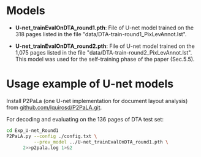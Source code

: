 
# Models

* **U-net_trainEvalOnDTA_round1.pth**: File of U-net model trained on
the 318 pages listed in the file
"data/DTA-train-round1_PixLevAnnot.lst".

* **U-net_trainEvalOnDTA_round2.pth**: File of U-net model trained on
the 1,075 pages listed in the file
"data/DTA-train-round2_PixLevAnnot.lst". This model was used for the
self-training phase of the paper (Sec.5.5).


Usage example of U-net models
=============================

Install P2PaLa (one U-net implementation for document layout analysis)
from [github.com/lquirosd/P2PaLA.git](https://github.com/lquirosd/P2PaLA.git).

For decoding and evaluating on the 136 pages of DTA test set:
```bash
cd Exp_U-net_Round1
P2PaLA.py --config ./config.txt \
          --prev_model ../U-net_trainEvalOnDTA_round1.pth \
	  2>>p2pala.log 1>&2
```
